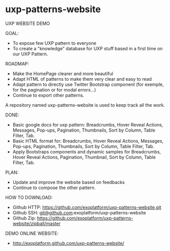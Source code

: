 uxp-patterns-website
====================
UXP WEBSITE DEMO

GOAL: 
- To expose few UXP pattern to everyone
- To create a "knowledge" database for UXP stuff based in a first time on our UXP Pattern.

ROADMAP:
- Make the HomePage clearer and more beautiful
- Adapt HTML of patterns to make them very clear and easy to read
- Adapt pattern to directly use Twitter Bootstrap component (for exemple, for the pagination or for modal errors...)
- Continue to export other patterns.

A repository named uxp-patterns-website is used to keep track all the work.

DONE:
- Basic google docs for uxp pattern: Breadcrumbs, Hover Reveal Actions, Messages, Pop-ups, Pagination, Thumbnails, Sort by Column, Table Filter, Tab.
- Basic HTML format for: Breadcrumbs, Hover Reveal Actions, Messages, Pop-ups, Pagination, Thumbnails, Sort by Column, Table Filter, Tab.
- Apply Bootstraps components and dynamic samples for Breadcrumbs, Hover Reveal Actions, Pagination, Thumbnail, Sort by Column, Table Filter, Tab.

PLAN:
- Update and improve the website based on feedbacks
- Continue to compose the other pattern.

HOW TO DOWNLOAD:
- Github HTTP: https://github.com/exoplatform/uxp-patterns-website.git
- Github SSH: git@github.com:exoplatform/uxp-patterns-website
- Github Zip: https://github.com/exoplatform/uxp-patterns-website/zipball/master

DEMO ONLINE WEBSITE:
- http://exoplatform.github.com/uxp-patterns-website/






